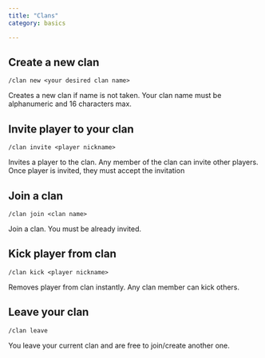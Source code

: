 ```yaml
---
title: "Clans"
category: basics

---
```



Create a new clan
----------------
```
/clan new <your desired clan name>
```
Creates a new clan if name is not taken. Your clan name must be alphanumeric and 16 characters max.


Invite player to your clan
----------------
```
/clan invite <player nickname>
```
Invites a player to the clan. Any member of the clan can invite other players. Once player is invited, they must accept the invitation

Join a clan
--------------
```
/clan join <clan name>
```
Join a clan. You must be already invited.

Kick player from clan
----------------
```
/clan kick <player nickname>
```
Removes player from clan instantly. Any clan member can kick others.

Leave your clan
-----------------
```
/clan leave
```
You leave your current clan and are free to join/create another one.